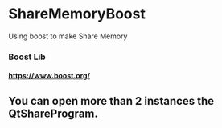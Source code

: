 # ShareMemoryBoost
Using boost to make Share Memory

### Boost Lib
#### https://www.boost.org/

## You can open more than 2 instances the QtShareProgram.